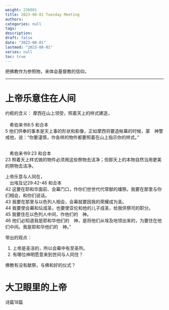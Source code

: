 ```yaml
---
weight: 230801
title: 2023-08-01 Tuesday Meeting
authors:
categories: null
tags:
description: 
draft: false
date: "2023-08-01"
lastmod: "2023-08-01"
series: null
toc: true
---
```

把佛教作为参照物，来体会基督教的信仰。
<!--more-->
---



<h1><span class = "overline">上帝乐意住在人间</span></h1>

约柜的含义：
摩西在山上领受，照着天上的样式建造，  
<br>&emsp;‪希伯来书‬8:5 和合本
<br>5 他们供奉的事本是天上事的形状和影像，正如摩西将要造帐幕的时候，蒙　神警戒他，说：“你要谨慎，作各样的物件都要照着在山上指示你的样式。”

<br>‪&emsp;希伯来书‬9:23 和合本 
<br>23 照着天上样式做的物件必须用这些祭物去洁净；但那天上的本物自然当用更美的祭物去洁净。

上帝乐意与人同在，
<br>&emsp;‪出埃及记‬29:42-46 和合本
<br>42 这要在耶和华面前、会幕门口，作你们世世代代常献的燔祭。我要在那里与你们相会，和你们说话。 
<br>43 我要在那里与以色列人相会，会幕就要因我的荣耀成为圣。 
<br>44 我要使会幕和坛成圣，也要使亚伦和他的儿子成圣，给我供祭司的职分。 
<br>45 我要住在以色列人中间，作他们的　神。 
<br>46 他们必知道我是耶和华他们的　神，是将他们从埃及地领出来的，为要住在他们中间。我是耶和华他们的　神。”

带出的观点：
1) 上帝是圣洁的，所以会幕中有至圣所。
2) 有哪位神明愿意来到世间与人同住？

佛教有没有献祭，与佛和好的仪式？

<h1><span class = "overline">大卫眼里的上帝</span></h1>

诗篇18篇



